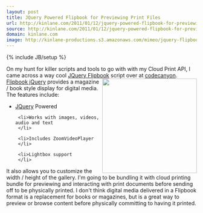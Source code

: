 ```yaml
---
layout: post
title: JQuery Powered Flipbook for Previewing Print Files
url: http://kinlane.com/2011/01/12/jquery-powered-flipbook-for-previewing-print-files/
source: http://kinlane.com/2011/01/12/jquery-powered-flipbook-for-previewing-print-files/
domain: kinlane.com
image: http://kinlane-productions.s3.amazonaws.com/mimeo/jquery-flipbook.png
---
```

{% include JB/setup %}<p>
     On my hunt for killer scripts and tools to go with with my Cloud Print API, I came across a way cool <a href="http://codecanyon.net/item/flipbook-jquery-powered-w-media-gallery/152110"
        target="_blank">JQuery Flipbook</a> script over at <a href="http://codecanyon.net/"
        target="_blank">codecanyon</a>. <img class="c1"
        src="http://kinlane-productions.s3.amazonaws.com/mimeo/jquery-flipbook.png"
        alt=""
        width="250"
        align="right" /> <a href="http://codecanyon.net/item/flipbook-jquery-powered-w-media-gallery/152110"
        target="_blank">Flipbook jQuery</a> provides a magazine / book style display for digital media. The features include:
</p>

<ul class="mainlist">
     <li>
          <a href="http://jquery.com/"
              target="_blank">JQuery</a> Powered
     </li>

     <li>Works with images, videos, audio and text
     </li>

     <li>Includes ZoomVideoPlayer
     </li>

     <li>Lightbox support
     </li>
</ul>

<p>
     It also allows you to customize the width / height of the gallery. I'm going to be bundling it with cloud printing bundle for previewing and interacting with print documents before sending off to be physically printed. I don't think digital media delivered in a Flipbook format is a replacement for books or magazines, but is a great way to preview or browse content before physically committing to having it printed.
</p>
